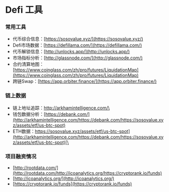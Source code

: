# Defi 工具

### 常用工具

* 代币综合信息：[https://sosovalue.xyz/](https://sosovalue.xyz/)
* Defi市场数据：[https://defillama.com/](https://defillama.com/)
* 代币解锁信息：[http://unlocks.app/](http://unlocks.app/)
* 市场指标分析：[http://glassnode.com/](http://glassnode.com/)
* 合约清算地图：[https://www.coinglass.com/zh/pro/futures/LiquidationMap](https://www.coinglass.com/zh/pro/futures/LiquidationMap)
* 跨链Swap：[https://app.orbiter.finance/](https://app.orbiter.finance/)

### 链上数据

* 链上地址追踪：[http://arkhamintelligence.com/\
  ](http://arkhamintelligence.com/https://debank.com/https://sosovalue.xyz/assets/etf/us-btc-spot)
* 钱包数据分析：[https://debank.com/](http://arkhamintelligence.com/https://debank.com/https://sosovalue.xyz/assets/etf/us-btc-spot)
* ETH数据：[https://sosovalue.xyz/assets/etf/us-btc-spot](http://arkhamintelligence.com/https://debank.com/https://sosovalue.xyz/assets/etf/us-btc-spot)[\
  ](http://arkhamintelligence.com/https://debank.com/https://sosovalue.xyz/assets/etf/us-btc-spot)

### 项目融资情况

* [http://rootdata.com/](http://rootdata.com/http://icoanalytics.org/https://cryptorank.io/funds)
* [http://icoanalytics.org/](http://icoanalytics.org/)
* [https://cryptorank.io/funds](https://cryptorank.io/funds)



